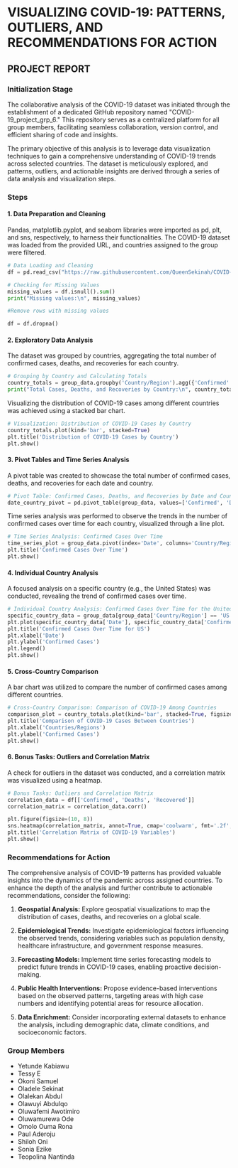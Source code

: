 # VISUALIZING COVID-19: PATTERNS, OUTLIERS, AND RECOMMENDATIONS FOR ACTION

## PROJECT REPORT

### Initialization Stage

The collaborative analysis of the COVID-19 dataset was initiated through the establishment of a dedicated GitHub repository named "COVID-19_project_grp_6." This repository serves as a centralized platform for all group members, facilitating seamless collaboration, version control, and efficient sharing of code and insights.

The primary objective of this analysis is to leverage data visualization techniques to gain a comprehensive understanding of COVID-19 trends across selected countries. The dataset is meticulously explored, and patterns, outliers, and actionable insights are derived through a series of data analysis and visualization steps.

### Steps

#### 1. Data Preparation and Cleaning

Pandas, matplotlib.pyplot, and seaborn libraries were imported as pd, plt, and sns, respectively, to harness their functionalities. The COVID-19 dataset was loaded from the provided URL, and countries assigned to the group were filtered.

```python
# Data Loading and Cleaning
df = pd.read_csv("https://raw.githubusercontent.com/QueenSekinah/COVID-19_project_grp_6/main/full_grouped%20-%20full_grouped.csv")

# Checking for Missing Values
missing_values = df.isnull().sum()
print("Missing values:\n", missing_values)

#Remove rows with missing values

df = df.dropna()
```

#### 2. Exploratory Data Analysis

The dataset was grouped by countries, aggregating the total number of confirmed cases, deaths, and recoveries for each country.

```python
# Grouping by Country and Calculating Totals
country_totals = group_data.groupby('Country/Region').agg({'Confirmed': 'sum', 'Deaths': 'sum', 'Recovered': 'sum'})
print("Total Cases, Deaths, and Recoveries by Country:\n", country_totals)
```

Visualizing the distribution of COVID-19 cases among different countries was achieved using a stacked bar chart.

```python
# Visualization: Distribution of COVID-19 Cases by Country
country_totals.plot(kind='bar', stacked=True)
plt.title('Distribution of COVID-19 Cases by Country')
plt.show()
```

#### 3. Pivot Tables and Time Series Analysis

A pivot table was created to showcase the total number of confirmed cases, deaths, and recoveries for each date and country.

```python
# Pivot Table: Confirmed Cases, Deaths, and Recoveries by Date and Country
date_country_pivot = pd.pivot_table(group_data, values=['Confirmed', 'Deaths', 'Recovered'], index=['Date', 'Country/Region'], aggfunc='sum')
```

Time series analysis was performed to observe the trends in the number of confirmed cases over time for each country, visualized through a line plot.

```python
# Time Series Analysis: Confirmed Cases Over Time
time_series_plot = group_data.pivot(index='Date', columns='Country/Region', values='Confirmed').plot(figsize=(12, 8))
plt.title('Confirmed Cases Over Time')
plt.show()
```

#### 4. Individual Country Analysis

A focused analysis on a specific country (e.g., the United States) was conducted, revealing the trend of confirmed cases over time.

```python
# Individual Country Analysis: Confirmed Cases Over Time for the United States
specific_country_data = group_data[group_data['Country/Region'] == 'US']
plt.plot(specific_country_data['Date'], specific_country_data['Confirmed'], label='US')
plt.title('Confirmed Cases Over Time for US')
plt.xlabel('Date')
plt.ylabel('Confirmed Cases')
plt.legend()
plt.show()
```

#### 5. Cross-Country Comparison

A bar chart was utilized to compare the number of confirmed cases among different countries.

```python
# Cross-Country Comparison: Comparison of COVID-19 Among Countries
comparison_plot = country_totals.plot(kind='bar', stacked=True, figsize=(12, 8))
plt.title('Comparison of COVID-19 Cases Between Countries')
plt.xlabel('Countries/Regions')
plt.ylabel('Confirmed Cases')
plt.show()
```

#### 6. Bonus Tasks: Outliers and Correlation Matrix

A check for outliers in the dataset was conducted, and a correlation matrix was visualized using a heatmap.

```python
# Bonus Tasks: Outliers and Correlation Matrix
correlation_data = df[['Confirmed', 'Deaths', 'Recovered']]
correlation_matrix = correlation_data.corr()

plt.figure(figsize=(10, 8))
sns.heatmap(correlation_matrix, annot=True, cmap='coolwarm', fmt='.2f', linewidths=.5)
plt.title('Correlation Matrix of COVID-19 Variables')
plt.show()
```

### Recommendations for Action

The comprehensive analysis of COVID-19 patterns has provided valuable insights into the dynamics of the pandemic across assigned countries. To enhance the depth of the analysis and further contribute to actionable recommendations, consider the following:

1. **Geospatial Analysis:** Explore geospatial visualizations to map the distribution of cases, deaths, and recoveries on a global scale.

2. **Epidemiological Trends:** Investigate epidemiological factors influencing the observed trends, considering variables such as population density, healthcare infrastructure, and government response measures.

3. **Forecasting Models:** Implement time series forecasting models to predict future trends in COVID-19 cases, enabling proactive decision-making.

4. **Public Health Interventions:** Propose evidence-based interventions based on the observed patterns, targeting areas with high case numbers and identifying potential areas for resource allocation.

5. **Data Enrichment:** Consider incorporating external datasets to enhance the analysis, including demographic data, climate conditions, and socioeconomic factors.

### Group Members

- Yetunde Kabiawu
- Tessy E
- Okoni Samuel
- Oladele Sekinat
- Olalekan Abdul
- Olawuyi Abdulqo
- Oluwafemi Awotimiro
- Oluwamurewa Ode
- Omolo Ouma Rona
- Paul Aderoju
- Shiloh Oni
- Sonia Ezike
- Teopolina Nantinda
